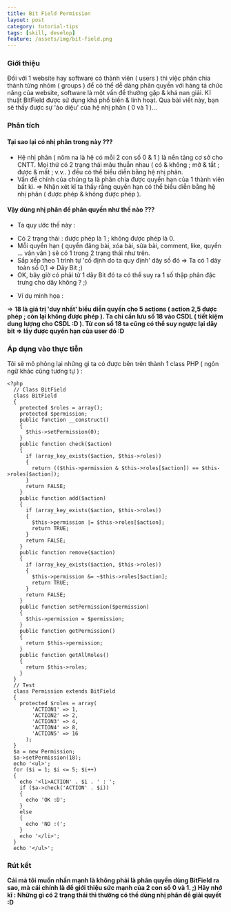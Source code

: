 ```yaml
---
title: Bit Field Permission
layout: post
category: tutorial-tips
tags: [skill, develop]
feature: /assets/img/bit-field.png
---
```


### Giới thiệu

Đối với 1 website hay software có thành viên ( users ) thì việc phân chia thành từng nhóm ( groups ) để có thể dễ dàng phân quyền với hàng tá chức năng của website, software là một vấn đề thường gặp & khá nan giải. Kĩ thuật BitField được sử dụng khá phổ biến & linh hoạt. Qua bài viết này, bạn sẽ thấy được sự 'ảo diệu' của hệ nhị phân ( 0 và 1 )...

<!--more-->

### Phân tích

#### Tại sao lại có nhị phân trong này ???

-   Hệ nhị phân ( nôm na là hệ có mỗi 2 con số 0 & 1 ) là nền tảng cơ sở cho CNTT. Mọi thứ có 2 trạng thái mâu thuẫn nhau ( có & không ; mở & tắt ; được & mất ; v.v.. ) đều có thể biểu diễn bằng hệ nhị phân.
-   Vấn đề chính của chúng ta là phân chia được quyền hạn của 1 thành viên bất kì. => Nhận xét kĩ ta thấy rằng quyền hạn có thể biểu diễn bằng hệ nhị phân ( được phép & không được phép ).

#### Vậy dùng nhị phân để phân quyền như thế nào ???

-   Ta quy ước thế này :

*   Có 2 trạng thái : được phép là 1 ; không được phép là 0.
*   Mỗi quyền hạn ( quyền đăng bài, xóa bài, sửa bài, comment, like, quyền ... vân vân ) sẽ có 1 trong 2 trạng thái như trên.
*   Sắp xếp theo 1 trình tự 'cố định do ta quy định' dãy số đó => Ta có 1 dãy toàn số 0,1 => Dãy Bit ;)
*   OK, bây giờ có phải từ 1 dãy Bit đó ta có thể suy ra 1 số thập phân đặc trưng cho dãy không ? ;)

-   Ví dụ minh họa :

=> **18 là giá trị 'duy nhất' biểu diễn quyền cho 5 actions ( action 2,5 được phép ; còn lại không được phép ). Ta chỉ cần lưu số 18 vào CSDL ( tiết kiệm dung lượng cho CSDL :D ). Từ con số 18 ta cũng có thể suy ngược lại dãy bit => lấy được quyền hạn của user đó :D**

### Áp dụng vào thực tiễn

Tôi sẽ mô phỏng lại những gì ta có được bên trên thành 1 class PHP ( ngôn ngữ khác cũng tương tự ) :

```
<?php
  // Class BitField
  class BitField
  {
    protected $roles = array();
    protected $permission;
    public function __construct()
    {
      $this->setPermission(0);
    }
    public function check($action)
    {
      if (array_key_exists($action, $this->roles))
      {
        return (($this->permission & $this->roles[$action]) == $this->roles[$action]);
      }
      return FALSE;
    }
    public function add($action)
    {
      if (array_key_exists($action, $this->roles))
      {
        $this->permission |= $this->roles[$action];
        return TRUE;
      }
      return FALSE;
    }
    public function remove($action)
    {
      if (array_key_exists($action, $this->roles))
      {
        $this->permission &= ~$this->roles[$action];
        return TRUE;
      }
      return FALSE;
    }
    public function setPermission($permission)
    {
      $this->permission = $permission;
    }
    public function getPermission()
    {
      return $this->permission;
    }
    public function getAllRoles()
    {
      return $this->roles;
    }
  }
  // Test
  class Permission extends BitField
  {
    protected $roles = array(
        'ACTION1' => 1,
        'ACTION2' => 2,
        'ACTION3' => 4,
        'ACTION4' => 8,
        'ACTION5' => 16
      );
  }
  $a = new Permission;
  $a->setPermission(18);
  echo '<ul>';
  for ($i = 1; $i <= 5; $i++)
  {
    echo '<li>ACTION' . $i . ' : ';
    if ($a->check('ACTION' . $i))
    {
      echo 'OK :D';
    }
    else
    {
      echo 'NO :(';
    }
    echo '</li>';
  }
  echo '</ul>';
```

### Rút kết

**Cái mà tôi muốn nhấn mạnh là không phải là phân quyền dùng BitField ra sao, mà cái chính là để giới thiệu sức mạnh của 2 con số 0 và 1. ;) Hãy nhớ kĩ : Những gì có 2 trạng thái thì thường có thể dùng nhị phân để giải quyết :D**
